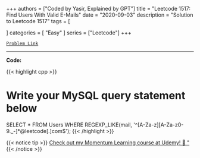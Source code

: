
+++
authors = ["Coded by Yasir, Explained by GPT"]
title = "Leetcode 1517: Find Users With Valid E-Mails"
date = "2020-09-03"
description = "Solution to Leetcode 1517"
tags = [
    
]
categories = [
    "Easy"
]
series = ["Leetcode"]
+++



[`Problem Link`](https://leetcode.com/problems/find-users-with-valid-e-mails/description/)

---

**Code:**

{{< highlight cpp >}}
# Write your MySQL query statement below
SELECT *
FROM Users
WHERE REGEXP_LIKE(mail, '^[A-Za-z][A-Za-z0-9\.\_\-]*@leetcode[.]com$');
{{< /highlight >}}


{{< notice tip >}}
[Check out my Momentum Learning course at Udemy! 🚀 "](https://www.udemy.com/course/blind-75-the-data-structures-and-algorithms-essentials/)
{{< /notice >}}

